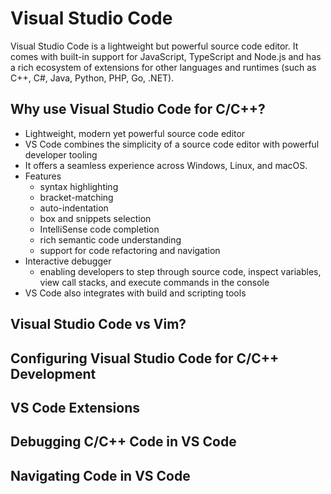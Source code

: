 # Visual Studio Code
Visual Studio Code is a lightweight but powerful source code editor. It comes with built-in support for JavaScript, TypeScript and Node.js and has a rich ecosystem of extensions for other languages and runtimes (such as C++, C#, Java, Python, PHP, Go, .NET).
 
## Why use Visual Studio Code for C/C++?
* Lightweight, modern yet powerful source code editor
 * VS Code combines the simplicity of a source code editor with powerful developer tooling 
* It offers a seamless experience across Windows, Linux, and macOS.
* Features
  * syntax highlighting
  * bracket-matching
  * auto-indentation
  * box and snippets selection
  * IntelliSense code completion
  * rich semantic code understanding
  * support for code refactoring and navigation
* Interactive debugger
  * enabling developers to step through source code, inspect variables, view call stacks, and execute commands in the console
* VS Code also integrates with build and scripting tools


## Visual Studio Code vs Vim?
## Configuring Visual Studio Code for C/C++ Development
## VS Code Extensions
## Debugging C/C++ Code in VS Code
## Navigating Code in VS Code

